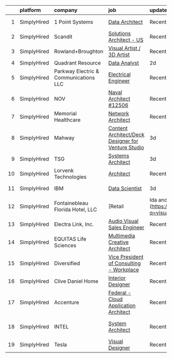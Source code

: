 

|    | platform    | company                               | job                                                                                                                                                             | update_time   | location                |
|---:|:------------|:--------------------------------------|:----------------------------------------------------------------------------------------------------------------------------------------------------------------|:--------------|:------------------------|
|  1 | SimplyHired | 1 Point Systems                       | [Data Architect](https://www.simplyhired.com/job/fHVoNCEvtwn70T0ixpL7GvDrNu8rDxnqz5wQmPriRM_MZh9kXSIY9A?q=visual+architect)                                     | Recently      | Remote +2 locations     |
|  2 | SimplyHired | Scandit                               | [Solutions Architect - US](https://www.simplyhired.com/job/ijWZhdWUZDprVBvRfpAcox1y5XvIJeaOETlXe47QDXVBWsRHtvm3Pg?q=visual+architect)                           | Recently      | Boston, MA              |
|  3 | SimplyHired | Rowland+Broughton                     | [Visual Artist / 3D Artist](https://www.simplyhired.com/job/a6jc09FaT-WsTWRX4SZ9r250FnXzzVMgqyOB-q7qjxkVTn6ELeF_Pg?q=visual+architect)                          | Recently      | Denver, CO              |
|  4 | SimplyHired | Quadrant Resource                     | [Data Analyst](https://www.simplyhired.com/job/Vl4-cQgvs6qJDxDXaFcTcKZY5YzQkUNnRiGIDdrEuYEdXSVulDuKSg?q=visual+architect)                                       | 2d            | Remote                  |
|  5 | SimplyHired | Parkway Electric & Communications LLC | [Electrical Engineer](https://www.simplyhired.com/job/USKrkUPffAtlJQ8ie9ZRYx_3HZhBSMvg5QsoWenX0kv1iKFJrGvTnA?q=visual+architect)                                | Recently      | Holland, MI             |
|  6 | SimplyHired | NOV                                   | [Naval Architect #12506](https://www.simplyhired.com/job/qi-EVmGOFL44Y4b_TZ8RZPNH9wJTvBCNlhbsU6tqBPKPzb4Gg55H6A?q=visual+architect)                             | Recently      | Houston, TX             |
|  7 | SimplyHired | Memorial Healthcare                   | [Network Architect](https://www.simplyhired.com/job/hSTMmHJuwmVSCAu2urhIVtc1tDt-NPB82KnxaIN5UyCsbeIoZ8fRMA?q=visual+architect)                                  | Recently      | Owosso, MI              |
|  8 | SimplyHired | Mahway                                | [Content Architect/Deck Designer for Venture Studio](https://www.simplyhired.com/job/WFZdB8p9_tJeLZUEkDzpmrrbV0xg_nyJXny4sjHPp8xnepdeDaZydQ?q=visual+architect) | 3d            | California              |
|  9 | SimplyHired | TSG                                   | [Systems Architect](https://www.simplyhired.com/job/aOxZflN2gSjeUp_nG0xKjr0uewDjHDERObbghi7JtKTrkxXJcKH1Ng?q=visual+architect)                                  | 3d            | Remote                  |
| 10 | SimplyHired | Lorvenk Technologies                  | [Architect](https://www.simplyhired.com/job/WJMOqHEcOx_7fbbsoUARMu3jjbf6tPZG0vsqS2vOp_4a7gGq13_umg?q=visual+architect)                                          | Recently      | Richmond, KY            |
| 11 | SimplyHired | IBM                                   | [Data Scientist](https://www.simplyhired.com/job/mzP7uKQbbvPFiMKDdxhB8ljQls0G6HqtPZarizHH7c2C5o4FfIEPIQ?q=visual+architect)                                     | 3d            | New York, NY            |
| 12 | SimplyHired | Fontainebleau Florida Hotel, LLC      | [Retail | Ida and Harry Sales Associate](https://www.simplyhired.com/job/IQIaTMjJKE9uQXyWQyve4MwWtgx9K3deCVT3PSkWGjsTmUuRhtXqxQ?q=visual+architect)             | Recently      | Miami Beach, FL         |
| 13 | SimplyHired | Electra Link, Inc.                    | [Audio Visual Sales Engineer](https://www.simplyhired.com/job/kF47vk1IG-v57H2j4yuoLOjmyofKk95evvrWgJf4qLeJ4IRticDixg?q=visual+architect)                        | Recently      | Dallas, TX              |
| 14 | SimplyHired | EQUITAS Life Sciences                 | [Multimedia Creative Architect](https://www.simplyhired.com/job/ichTX3k1Ejo7tX1GyCNQsvRJKJYEbv4IqWgcjyZm74n5FB1102LY-Q?q=visual+architect)                      | Recently      | Essex, VT               |
| 15 | SimplyHired | Diversified                           | [Vice President of Consulting - Workplace](https://www.simplyhired.com/job/XTG5cUzXkwZFIqjrO9UsQcc-rJrW7u_S4Byt_t7Js-qvKP2nyh1hrA?q=visual+architect)           | Recently      | Remote                  |
| 16 | SimplyHired | Clive Daniel Home                     | [Interior Designer](https://www.simplyhired.com/job/UzLVYOgox4Mh7Kv6Ye1K4Ra-hBzEITEsZi9t9cM7Vu2KrcZdROB6xQ?q=visual+architect)                                  | Recently      | Naples, FL              |
| 17 | SimplyHired | Accenture                             | [Federal - Cloud Application Architect](https://www.simplyhired.com/job/Ko1i57wFMxZu5fjpAbHRB6Jqz-4JaEyPZV5NiqgxBs_cE-BgZ5W1GA?q=visual+architect)              | Recently      | Arlington, VA           |
| 18 | SimplyHired | INTEL                                 | [System Architect](https://www.simplyhired.com/job/BDo1_e6Yl-MOKK5Abo4dIK_jV_iRtl9v6kYbZcX1k6AyC82wCakRgQ?q=visual+architect)                                   | Recently      | Austin, TX +2 locations |
| 19 | SimplyHired | Tesla                                 | [Visual Designer](https://www.simplyhired.com/job/8xa7SsHkWQizRBz7HRMgc0sut82wRjL2HB4GxCDCe5d307YkKcUF3g?q=visual+architect)                                    | Recently      | Hawthorne, CA           |